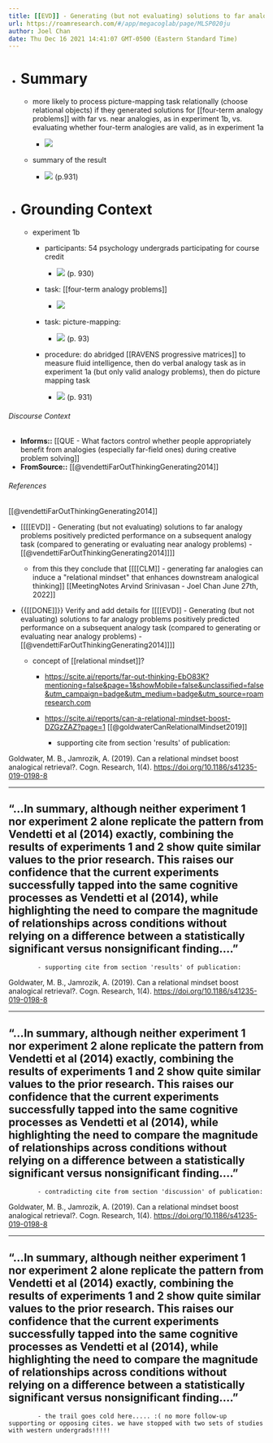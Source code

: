 ```yaml
---
title: [[EVD]] - Generating (but not evaluating) solutions to far analogy problems positively predicted performance on a subsequent analogy task (compared to generating or evaluating near analogy problems) - [[@vendettiFarOutThinkingGenerating2014]]
url: https://roamresearch.com/#/app/megacoglab/page/MLSP020ju
author: Joel Chan
date: Thu Dec 16 2021 14:41:07 GMT-0500 (Eastern Standard Time)
---
```


- # Summary

    - more likely to process picture-mapping task relationally (choose relational objects) if they generated solutions for [[four-term analogy problems]] with far vs. near analogies, as in experiment 1b, vs. evaluating whether four-term analogies are valid, as in experiment 1a

        - ![](https://firebasestorage.googleapis.com/v0/b/firescript-577a2.appspot.com/o/imgs%2Fapp%2Fmegacoglab%2FsEysldUVTN.png?alt=media&token=41588fe4-6b59-46e3-98a8-430396996221)

    - summary of the result

        - ![](https://firebasestorage.googleapis.com/v0/b/firescript-577a2.appspot.com/o/imgs%2Fapp%2Fmegacoglab%2FY3EuVJBtO2.png?alt=media&token=8e866915-4b97-429e-8685-f09a0a3c7391) (p.931)
- # Grounding Context

    - experiment 1b

        - participants: 54 psychology undergrads participating for course credit

            - ![](https://firebasestorage.googleapis.com/v0/b/firescript-577a2.appspot.com/o/imgs%2Fapp%2Fmegacoglab%2FKxacM1ZWzE.png?alt=media&token=bf930d9f-98ab-4c48-a1b2-0454946ea7b0) (p. 930)

        - task: [[four-term analogy problems]]

            - ![](https://firebasestorage.googleapis.com/v0/b/firescript-577a2.appspot.com/o/imgs%2Fapp%2Fmegacoglab%2FYmsDBNrHAQ.png?alt=media&token=23f8ef8e-a408-4460-b424-38d6364beb3c)

        - task: picture-mapping:

            - ![](https://firebasestorage.googleapis.com/v0/b/firescript-577a2.appspot.com/o/imgs%2Fapp%2Fmegacoglab%2Fruj2YG3D0I.png?alt=media&token=c06c3e6d-ca90-4a48-b3d3-1c8a67d9a9bf) (p. 93)

        - procedure: do abridged [[RAVENS progressive matrices]] to measure fluid intelligence, then do verbal analogy task as in experiment 1a (but only valid analogy problems), then do picture mapping task

            - ![](https://firebasestorage.googleapis.com/v0/b/firescript-577a2.appspot.com/o/imgs%2Fapp%2Fmegacoglab%2FHUYL2NwmuJ.png?alt=media&token=bd01d7e4-aa63-4784-90cb-7d188741e38d) (p. 931)

###### Discourse Context

- **Informs::** [[QUE - What factors control whether people appropriately benefit from analogies (especially far-field ones) during creative problem solving]]
- **FromSource::** [[@vendettiFarOutThinkingGenerating2014]]

###### References

[[@vendettiFarOutThinkingGenerating2014]]

- [[[[EVD]] - Generating (but not evaluating) solutions to far analogy problems positively predicted performance on a subsequent analogy task (compared to generating or evaluating near analogy problems) - [[@vendettiFarOutThinkingGenerating2014]]]]

    - from this they conclude that [[[[CLM]] - generating far analogies can induce a "relational mindset" that enhances downstream analogical thinking]]
[[MeetingNotes  Arvind Srinivasan - Joel Chan  June 27th, 2022]]

- {{[[DONE]]}} Verify and add details for [[[[EVD]] - Generating (but not evaluating) solutions to far analogy problems positively predicted performance on a subsequent analogy task (compared to generating or evaluating near analogy problems) - [[@vendettiFarOutThinkingGenerating2014]]]]

    - concept of [[relational mindset]]?

        - https://scite.ai/reports/far-out-thinking-EbO83K?mentioning=false&page=1&showMobile=false&unclassified=false&utm_campaign=badge&utm_medium=badge&utm_source=roamresearch.com

        - https://scite.ai/reports/can-a-relational-mindset-boost-DZGzZAZ?page=1 [[@goldwaterCanRelationalMindset2019]]

            - supporting cite from section 'results' of publication:

Goldwater, M. B., Jamrozik, A. (2019). Can a relational mindset boost analogical retrieval?. Cogn. Research, 1(4). https://doi.org/10.1186/s41235-019-0198-8

----------------------------------------------------------------
“…In summary, although neither experiment 1 nor experiment 2 alone replicate the pattern from Vendetti et al (2014) exactly, combining the results of experiments 1 and 2 show quite similar values to the prior research. This raises our confidence that the current experiments successfully tapped into the same cognitive processes as Vendetti et al (2014), while highlighting the need to compare the magnitude of relationships across conditions without relying on a difference between a statistically significant versus nonsignificant finding.…”
----------------------------------------------------------------

            - supporting cite from section 'results' of publication:

Goldwater, M. B., Jamrozik, A. (2019). Can a relational mindset boost analogical retrieval?. Cogn. Research, 1(4). https://doi.org/10.1186/s41235-019-0198-8

----------------------------------------------------------------
“…In summary, although neither experiment 1 nor experiment 2 alone replicate the pattern from Vendetti et al (2014) exactly, combining the results of experiments 1 and 2 show quite similar values to the prior research. This raises our confidence that the current experiments successfully tapped into the same cognitive processes as Vendetti et al (2014), while highlighting the need to compare the magnitude of relationships across conditions without relying on a difference between a statistically significant versus nonsignificant finding.…”
----------------------------------------------------------------

            - contradicting cite from section 'discussion' of publication:

Goldwater, M. B., Jamrozik, A. (2019). Can a relational mindset boost analogical retrieval?. Cogn. Research, 1(4). https://doi.org/10.1186/s41235-019-0198-8

----------------------------------------------------------------
“…In summary, although neither experiment 1 nor experiment 2 alone replicate the pattern from Vendetti et al (2014) exactly, combining the results of experiments 1 and 2 show quite similar values to the prior research. This raises our confidence that the current experiments successfully tapped into the same cognitive processes as Vendetti et al (2014), while highlighting the need to compare the magnitude of relationships across conditions without relying on a difference between a statistically significant versus nonsignificant finding.…”
----------------------------------------------------------------

            - the trail goes cold here..... :( no more follow-up supporting or opposing cites. we have stopped with two sets of studies with western undergrads!!!!!
